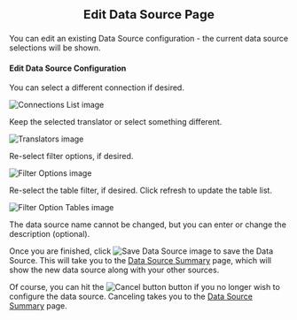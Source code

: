 <p style="text-align: center;font-weight: bold;font-size: 22">Edit Data Source Page</p>

You can edit an existing Data Source configuration - the current data source selections will be shown.

#### Edit Data Source Configuration

You can select a different connection if desired.

![Connections List image](images/DataSourceConnectionsList.png "Connections")

Keep the selected translator or select something different.

![Translators image](images/DataSourceTranslators.png "Translators")

Re-select filter options, if desired.

![Filter Options image](images/DataSourceFilterOptionsOpen.png "Filter Options")

Re-select the table filter, if desired.  Click refresh to update the table list.

![Filter Option Tables image](images/DataSourceFilterOptionsTables.png "Filter Option Tables")

The data source name cannot be changed, but you can enter or change the description (optional).

Once you are finished, click ![Save Data Source image](images/SaveButton.png "Save") to save the Data Source. This will take you to the [Data Source Summary](datasource-summary-help.html) page, which will show the new data source along with your other sources.

Of course, you can hit the ![Cancel button](images/CancelButton.png "Cancel Data Source Configuration") button if you no longer wish to configure the data source. Canceling takes you to the [Data Source Summary](datasource-summary-help.html) page.

